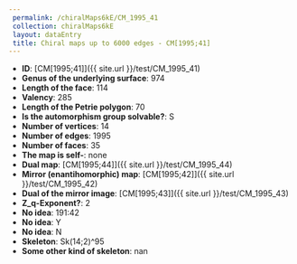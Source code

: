 ```yaml
--- 
 permalink: /chiralMaps6kE/CM_1995_41 
 collection: chiralMaps6kE
 layout: dataEntry
 title: Chiral maps up to 6000 edges - CM[1995;41]
---
```


- **ID**: [CM[1995;41]]({{ site.url }}/test/CM_1995_41)
- **Genus of the underlying surface**: 974
- **Length of the face**: 114
- **Valency**: 285
- **Length of the Petrie polygon**: 70
- **Is the automorphism group solvable?**: S
- **Number of vertices**: 14
- **Number of edges**: 1995
- **Number of faces**: 35
- **The map is self-**: none
- **Dual map**: [CM[1995;44]]({{ site.url }}/test/CM_1995_44)
- **Mirror (enantihomorphic) map**: [CM[1995;42]]({{ site.url }}/test/CM_1995_42)
- **Dual of the mirror image**: [CM[1995;43]]({{ site.url }}/test/CM_1995_43)
- **Z_q-Exponent?**: 2
- **No idea**:  191:42
- **No idea**: Y
- **No idea**: N
- **Skeleton**: Sk(14;2)^95
- **Some other kind of skeleton**: nan
